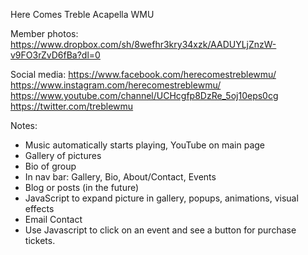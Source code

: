 Here Comes Treble Acapella WMU

Member photos:
https://www.dropbox.com/sh/8wefhr3kry34xzk/AADUYLjZnzW-v9FO3rZvD6fBa?dl=0

Social media:
https://www.facebook.com/herecomestreblewmu/
https://www.instagram.com/herecomestreblewmu/
https://www.youtube.com/channel/UCHcgfp8DzRe_5oj10eps0cg
https://twitter.com/treblewmu

Notes:
*  Music automatically starts playing, YouTube on main page
*  Gallery of pictures
*  Bio of group
*  In nav bar: Gallery, Bio, About/Contact, Events
*  Blog or posts (in the future)
*  JavaScript to expand picture in gallery, popups, animations, visual effects
*  Email Contact
*  Use Javascript to click on an event and see a button for purchase tickets.
